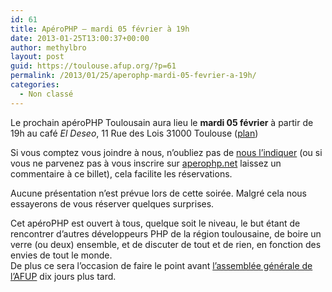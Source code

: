 ```yaml
---
id: 61
title: ApéroPHP – mardi 05 février à 19h
date: 2013-01-25T13:00:37+00:00
author: methylbro
layout: post
guid: https://toulouse.afup.org/?p=61
permalink: /2013/01/25/aperophp-mardi-05-fevrier-a-19h/
categories:
  - Non classé
---
```

Le prochain apéroPHP Toulousain aura lieu le **mardi 05 février** à partir de 19h au café _El Deseo_, 11 Rue des Lois 31000 Toulouse ([plan](http://goo.gl/maps/AQDQo))

Si vous comptez vous joindre à nous, n’oubliez pas de [nous l’indiquer](http://www.aperophp.net/285/view.html) (ou si vous ne parvenez pas à vous inscrire sur [aperophp.net](http://www.aperophp.net/) laissez un commentaire à ce billet), cela facilite les réservations.

Aucune présentation n&rsquo;est prévue lors de cette soirée. Malgré cela nous essayerons de vous réserver quelques surprises.

Cet apéroPHP est ouvert à tous, quelque soit le niveau, le but étant de rencontrer d’autres développeurs PHP de la région toulousaine, de boire un verre (ou deux) ensemble, et de discuter de tout et de rien, en fonction des envies de tout le monde.  
De plus ce sera l&rsquo;occasion de faire le point avant [l&rsquo;assemblée générale de l&rsquo;AFUP](http://afup.org/pages/site/?route=actualites/660/membres-afup-participez-a-lassemblee-generale) dix jours plus tard.